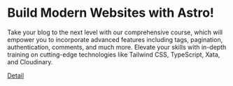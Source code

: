 # Build Modern Websites with Astro!

Take your blog to the next level with our comprehensive course, which will empower you to incorporate advanced features including tags, pagination, authentication, comments, and much more. Elevate your skills with in-depth training on cutting-edge technologies like Tailwind CSS, TypeScript, Xata, and Cloudinary. 

[Detail](https://eduitfree.com/9Yg6)